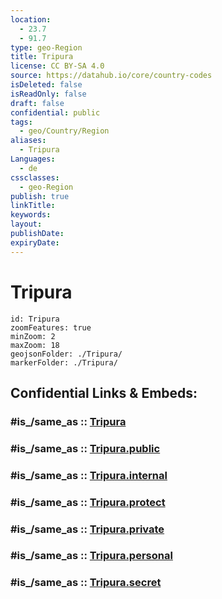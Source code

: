```yaml
---
location:
  - 23.7
  - 91.7
type: geo-Region
title: Tripura
license: CC BY-SA 4.0
source: https://datahub.io/core/country-codes
isDeleted: false
isReadOnly: false
draft: false
confidential: public
tags:
  - geo/Country/Region
aliases:
  - Tripura
Languages:
  - de
cssclasses:
  - geo-Region
publish: true
linkTitle:
keywords:
layout:
publishDate:
expiryDate:
---
```


# Tripura

```leaflet
id: Tripura
zoomFeatures: true 
minZoom: 2 
maxZoom: 18
geojsonFolder: ./Tripura/
markerFolder: ./Tripura/
```


## Confidential Links & Embeds: 

### #is_/same_as :: [Tripura](/_Standards/Earth/Continent/Asia/Asia~South/India/States~India/Tripura.md) 

### #is_/same_as :: [Tripura.public](/_public/Earth/Continent/Asia/Asia~South/India/States~India/Tripura.public.md) 

### #is_/same_as :: [Tripura.internal](/_internal/Earth/Continent/Asia/Asia~South/India/States~India/Tripura.internal.md) 

### #is_/same_as :: [Tripura.protect](/_protect/Earth/Continent/Asia/Asia~South/India/States~India/Tripura.protect.md) 

### #is_/same_as :: [Tripura.private](/_private/Earth/Continent/Asia/Asia~South/India/States~India/Tripura.private.md) 

### #is_/same_as :: [Tripura.personal](/_personal/Earth/Continent/Asia/Asia~South/India/States~India/Tripura.personal.md) 

### #is_/same_as :: [Tripura.secret](/_secret/Earth/Continent/Asia/Asia~South/India/States~India/Tripura.secret.md)

